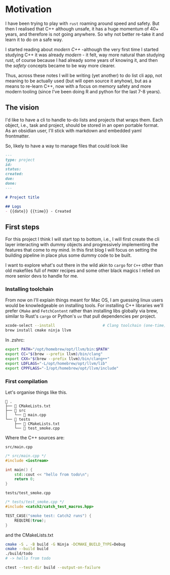 # Motivation

I have been trying to play with `rust` roaming around speed and safety. But then I realised that C++
although unsafe, it has a huge momentum of 40+ years, and therefore is not going anywhere. So why not
better re-take it and learn it to do on a safe way. 

I started reading about _modern C++_ -although the very first time I started studying C++ it was
already _modern_ - it felt, way more natural than studying rust, of course because I had already
some years of knowing it, and then the _safety_ concepts became to be way more clearer. 

Thus, across these notes I will be writing (yet another) to do list cli app, not meaning to be
actually used (but will open source it anyhow), but as a means to re-learn C++, now with a focus on
memory safety and more modern tooling (since I've been doing R and python for the last 7-8 years).

## The vision

I'd like to have a cli to handle to-do lists and projects that wraps them. Each object, i.e., task
and project, should be stored in an open portable format. As an obsidian user, I'll stick with
markdown and embedded yaml frontmatter. 

So, likely to have a way to manage files that could look like 

```markdown
---
type: project
id:
status:
created:
due:
done:
---

# Project title

## Logs
- {{date}} {{time}} - Created

```

## First steps

For this project I think I will start top to bottom, i.e., I will first create the cli layer
interacting with dummy objects and progressively implementing the features that come to my mind. In
this first blog I will focus on setting the building pipeline in place plus some dummy code to be
built. 

I want to explore what's out there in the wild akin to `cargo` for `C++` other than old makefiles
full of `PHONY` recipes and some other black magics I relied on more senior devs to handle for me. 


### Installing toolchain 

From now on I'll explain things meant for Mac OS, I am guessing linux users would be knowledgeable
on installing tools. For installing C++ libraries we'll prefer `CMake` and `FetchContent` rather
than installing libs globally via brew, similar to Rust's `cargo` or Python's `uv` that pull
dependencies per project.

```bash
xcode-select --install                     # Clang toolchain (one-time)
brew install cmake ninja llvm
```
In .zshrc: 

```bash
export PATH="/opt/homebrew/opt/llvm/bin:$PATH"
export CC="$(brew --prefix llvm)/bin/clang"
export CXX="$(brew --prefix llvm)/bin/clang++"
export LDFLAGS="-L/opt/homebrew/opt/llvm/lib"
export CPPFLAGS="-I/opt/homebrew/opt/llvm/include"
```
### First compilation

Let's organise things like this.

```
 .
├──  CMakeLists.txt
├── 󰣞 src
│   └──  main.cpp
└──  tests
    ├──  CMakeLists.txt
    └──  test_smoke.cpp
```
Where the C++ sources are:

`src/main.cpp`
```cpp
/* src/main.cpp */
#include <iostream>

int main() {
    std::cout << "hello from todo\n";
    return 0;
}
```

`tests/test_smoke.cpp`
```cpp
/* tests/test_smoke.cpp */
#include <catch2/catch_test_macros.hpp>

TEST_CASE("smoke test: Catch2 runs") {
    REQUIRE(true);
}
```
and the CMakeLists.txt


```bash
cmake -S . -B build -G Ninja -DCMAKE_BUILD_TYPE=Debug
cmake --build build
./build/todo
# -> hello from todo

ctest --test-dir build --output-on-failure
```
